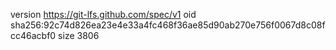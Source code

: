 version https://git-lfs.github.com/spec/v1
oid sha256:92c74d826ea23e4e33a4fc468f36ae85d90ab270e756f0067d8c08fcc46acbf0
size 3806
